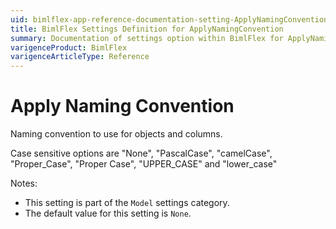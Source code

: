 ```yaml
---
uid: bimlflex-app-reference-documentation-setting-ApplyNamingConvention
title: BimlFlex Settings Definition for ApplyNamingConvention
summary: Documentation of settings option within BimlFlex for ApplyNamingConvention
varigenceProduct: BimlFlex
varigenceArticleType: Reference
---
```


# Apply Naming Convention

Naming convention to use for objects and columns.

Case sensitive options are "None", "PascalCase", "camelCase", "Proper_Case", "Proper Case", "UPPER_CASE" and "lower_case"

Notes:
* This setting is part of the `Model` settings category.
* The default value for this setting is `None`.
